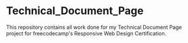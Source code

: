 # Technical_Document_Page
This repository contains all work done for my Technical Document Page project for freecodecamp's Responsive Web Design Certification.
